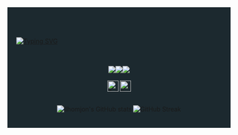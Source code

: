 <div style="background: #1C292F; padding: 20px;">
<br/>
<br/>


[![Typing SVG](https://readme-typing-svg.demolab.com?width=894&font=Viga&size=60&duration=2500&color=6BDE3B&center=true&vCenter=true&random=false&lines=Hi+there!;I'm+Ilhomjon;Frontend+Web+Developer)](https://git.io/typing-svg)

<br/>
<br/>

 <div style="display: flex; flex-wrap: wrap; justify-content: center;">
   
   <a href="https://instagram.com/_sarvar41k__" target="_blank" rel="noreferrer noopener">
        <img src="https://img.shields.io/badge/-Instagram-%23E4405F?style=for-the-badge&logo=instagram&logoColor=white" target="_blank">
    </a>
    <a href="mailto:baxriddinovsarvar91@gmail.com" target="_blank" rel="noreferrer noopener">
        <img src="https://img.shields.io/badge/-Gmail-%23333?style=for-the-badge&logo=gmail&logoColor=white" target="_blank">
    </a>
    <a href="https://t.me/Sarvarc1k3105" target="_blank" rel="noreferrer noopener">
        <img src="https://img.shields.io/badge/-Telegram-%230077B5?style=for-the-badge&logo=telegram&logoColor=white">
   </a>
</div>

<br/>

<div style="display: flex; gap: 3px; flex-wrap: wrap; justify-content: center;">

<img height=25 src="https://wakatime.com/badge/user/96c624d1-0b41-48bb-b954-a9efd41cfa9d.svg" alt="Total time coded since Aug 3 2022" />

<img height=25 src="https://komarev.com/ghpvc/?username=Sarvar&label=Profile%20views&color=0e75b6&style=flat" alt="Ilhomjon Isaqjonov" />
</div>
<br/>
<div style="display: flex; gap: 3px; flex-wrap: wrap; justify-content: center;">

![Ilhomjon's GitHub stats](https://github-readme-stats.vercel.app/api?username=sarvar&show_icons=true&bg_color=1C292F&title_color=6BDE3B&text_color=E9EFE6&icon_color=E9EFE6&border_color=1F5E6B)

![GitHub Streak](http://github-readme-streak-stats.herokuapp.com?user=Sarvar&&theme=dark&background=1C292F&fire=6BDE3B&ring=6BDE3B&currStreakLabel=6BDE3B&&border=1F5E6B&stroke=1F5E6B)

</div>
</div>
